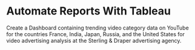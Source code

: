 # Automate Reports With Tableau

Create a Dashboard containing trending video category data on YouTube for the countries France, India, Japan, Russia, and the United States for video advertising analysis at the Sterling & Draper advertising agency.
